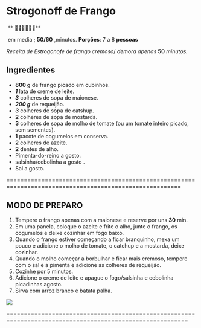 # Strogonoff  de Frango

​                           ** 🐔🐔🐔🐔🐔🐔**

​        em media ; **50/60** ,minutos.                      **Porções**: 7 a  8 **pessoas**

*Receita de Estrogonofe de frango cremoso*/  *demora apenas* **50** *minutos.*

## Ingredientes ##

- **800 g** de frango picado em cubinhos.
- ***1*** lata de creme de leite.
- ***3*** colheres de sopa de maionese.
- ***200 g***  de requeijão.
- ***3*** colheres de sopa de  catshup.
- **2** colheres de sopa de mostarda.
- **3** colheres de sopa de molho de tomate (ou um tomate inteiro picado, sem sementes).
- **1** pacote de cogumelos em conserva.
- **2** colheres de azeite.
- **2** dentes de alho.
- Pimenta-do-reino a gosto.
- salsinha/cebolinha a gosto .
- Sal a gosto.

========================================================================================================

##   MODO DE PREPARO

1.  Tempere o frango apenas com a maionese e reserve por uns **30** min.
2.  Em uma panela, coloque o azeite e frite o alho, junte o frango, os cogumelos e deixe  cozinhar em fogo baixo.
3.  Quando o frango estiver começando a ficar branquinho, mexa um pouco e adicione o  molho de tomate, o catchup e a mostarda, deixe cozinhar.
4.  Quando o molho começar a borbulhar e ficar mais cremoso, tempere com o sal e a             pimenta  e adicione as colheres de requeijão.
5.  Cozinhe por 5 minutos.
6.  Adicione o creme de leite e apague o fogo/salsinha e cebolinha picadinhas  agosto.
7.  Sirva com arroz branco e batata palha.

![](E:\scaniados\55e4883a9c780f55021380df1b0e917b.jpg)

==========================================================================================================











































